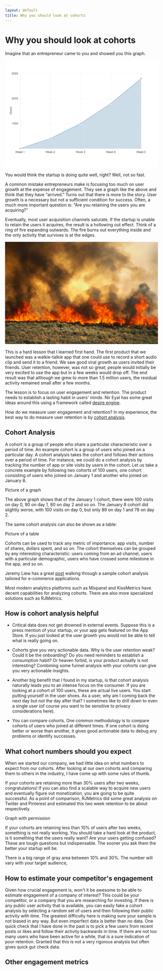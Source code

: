 ```yaml
---
layout: default
title: Why you should look at cohorts
---
```

# Why you should look at cohorts

Imagine that an entrepreneur came to you and showed you this graph.

<img class="iborder" src="/assets/users_growth.png"/>

You would think the startup is doing quite well, right? Well, not so fast.

A common mistake entrepreneurs make is focusing too much on user growth at the expense of engagement. They see a graph like the above and think that they have “arrived.” Turns out that there is more to the story. User growth is a necessary but not a sufficient condition for success. Often, a much more important question is: “Are you retaining the users you are acquiring?”

Eventually, most user acquisition channels saturate. If the startup is unable to retain the users it acquires, the result is a hollowing out effect. Think of a ring of fire expanding outwards. The fire burns out everything inside and the only activity that survives is at the edges.

<img class="iborder" src="/assets/brush_fire.jpg"/>

This is a hard lesson that I learned first hand. The first product that we launched was a walkie-talkie app that one could use to record a short audio clip and send it to a friend. We saw good viral growth as users invited their friends. User retention, however, was not so great; people would initially be very excited to use the app but in a few weeks would drop off. The end result was that although we grew to more than 1.5 million users, the residual activity remained small after a few months.

The lesson is to focus on user engagement and retention. The product needs to establish a lasting habit in users' minds. Nir Eyal has some great ideas around this using a framework called [desire engine](http://www.nirandfar.com/2012/03/how-to-manufacture-desire.html).

How do we measure user engagement and retention? In my experience, the best way to do measure user retention is by [cohort analysis](http://cohortanalysis.com).

## Cohort Analysis

A cohort is a group of people who share a particular characteristic over a period of time. An example cohort is a group of users who joined on a particular day.
A cohort analysis takes the cohort and follows their actions over a period of time. For instance, we could do a cohort analysis by tracking the number of app or site visits by users in the cohort. Let us take a concrete example by following two cohorts of 100 users, one cohort consisting of users who joined on January 1 and another who joined on January 8.

Picture of a graph

The above graph shows that of the January 1 cohort, there were 100 visits on day 0, 90 on day 1, 80 on day 2 and so on. The January 8 cohort did slightly worse, with 100 visits on day 0, but only 89 on day 1 and 78 on day 2.

The same cohort analysis can also be shown as a table:

Picture of a table

Cohorts can be used to track any metric of importance: app visits, number of shares, dollars spent, and so on. The cohort themselves can be grouped by any interesting characteristic: users coming from an ad channel, users with a particular demographic, users who have crossed some milestone in the app, and so on.

Jeremy Liew has a great [post](http://lsvp.com/2012/06/15/how-to-estimate-lifetime-value-for-an-ecommerce-business-sample-cohort-analysis/) walking through a sample cohort analysis tailored for e-commerce applications.

Most modern analytics platforms such as Mixpanel and KissMetrics have decent capabilities for analyzing cohorts. There are also more specialized solutions such as RJMetrics.

## How is cohort analysis helpful
* Critical data does not get drowned in external events. Suppose this is a press mention of your startup, or your app gets featured on the App Store. If you just looked at the user growth you would not be able to tell what is really going on.

* Cohorts give you very actionable data. Why is the user retention weak? Could it be the onboarding? Do you need reminders to establish a consumption habit? Or heaven forbid, is your product actually is not interesting? Combining some funnel analysis with your cohorts can give you very actionable insights.

* Another big benefit that I found in my startup, is that cohort analysis naturally leads you to an intense focus on the consumer. If you are looking at a cohort of 100 users, these are actual live users. You start putting yourself in the user shoes. As a user, why am I coming back the next day but not the day after that? I sometimes like to drill down to even a single user (of course you want to be sensitive to privacy considerations here).

* You can compare cohorts. One common methodology is to compare cohorts of users who joined at different times. If one cohort is doing better or worse than another, it gives good actionable data to debug any problems or identify successes.

## What cohort numbers should you expect
When we started our company, we had little idea on what numbers to expect from our cohorts. After looking at our own cohorts and comparing them to others in the industry, I have come up with some rules of thumb.

If your cohorts are retaining more than 30% users after two weeks, congratulations! If you can also find a scalable way to acquire new users and eventually figure out monetization, you are going to be quite successful. As a point of comparison, RJMetrics did some great analysis on Twiiter and Pinterest and estimated this two week retention to be about respectively.

Graph with permission

If your cohorts are retaining less than 10% of users after two weeks, something is not really working. You should take a hard look at the product, is it something that the users really want? Are your users getting confused? These are tough questions but indispensable. The sooner you ask them the better your startup will be.

There is a big range of gray area between 10% and 30%. The number will vary with your target audience,

## How to estimate your competitor's engagement

Given how crucial engagement is, won't it be awesome to be able to estimate engagement of a company of interest? This could be your competitor, or a company that you are researching for investing. If there is any public user activity that is available, you can easily fake a cohort analysis by selecting a random set of users and then following their public activity with time. The greatest difficulty here is making sure your sample is not biased in any way. But even imperfect data is better than no data. One quick check that I have done in the past is to pick a few users from recent posts or likes and follow their activity backwards in time. If there are not too many users who have been active for a while, that is a sure indication of poor retention. Granted that this is not a very rigorous analysis but often gives quick gut check data.

## Other engagement metrics

<!--
You should be only looking at cohorts

-- Entrepreneurs common mistake

-- Pitfalls of othis metrics

-- what is a cohort

-- How is that helpful
* Actionable
* Drilldown
* Customer focus

-- Mixpanel/Kissmetrics (link to and tweet)

Anything from RJMetrics?

-- Distibution vs engagement (link to)

-- Othis related metrics like Daily actives/Monthly actives, churn rate

-- Common retention rates for FB, Pinterest, Twitter

Can we estimate retention rates for Pinterest etc

-------------------------------------------------------------------

http://500hats.typepad.com/500blogs/2009/09/startup-metrics-for-pirates-seedcamp-2009-sept-2009-london.html

http://www.avc.com/a_vc/2009/10/the-cohort-analysis.html



-------
web design
https://news.ycombinator.com/item?id=1503710
-->